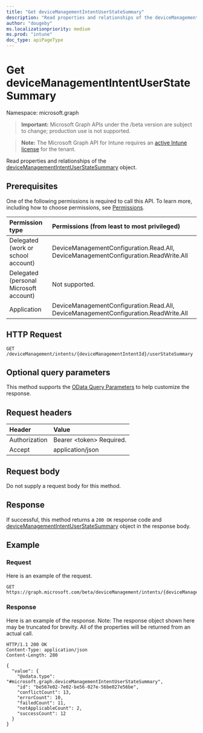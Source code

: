 ```yaml
---
title: "Get deviceManagementIntentUserStateSummary"
description: "Read properties and relationships of the deviceManagementIntentUserStateSummary object."
author: "dougeby"
ms.localizationpriority: medium
ms.prod: "intune"
doc_type: apiPageType
---
```


# Get deviceManagementIntentUserStateSummary

Namespace: microsoft.graph

> **Important:** Microsoft Graph APIs under the /beta version are subject to change; production use is not supported.

> **Note:** The Microsoft Graph API for Intune requires an [active Intune license](https://go.microsoft.com/fwlink/?linkid=839381) for the tenant.

Read properties and relationships of the [deviceManagementIntentUserStateSummary](../resources/intune-deviceintent-devicemanagementintentuserstatesummary.md) object.

## Prerequisites
One of the following permissions is required to call this API. To learn more, including how to choose permissions, see [Permissions](/graph/permissions-reference).

|Permission type|Permissions (from least to most privileged)|
|:---|:---|
|Delegated (work or school account)|DeviceManagementConfiguration.Read.All, DeviceManagementConfiguration.ReadWrite.All|
|Delegated (personal Microsoft account)|Not supported.|
|Application|DeviceManagementConfiguration.Read.All, DeviceManagementConfiguration.ReadWrite.All|

## HTTP Request
<!-- {
  "blockType": "ignored"
}
-->
``` http
GET /deviceManagement/intents/{deviceManagementIntentId}/userStateSummary
```

## Optional query parameters
This method supports the [OData Query Parameters](/graph/query-parameters) to help customize the response.

## Request headers
|Header|Value|
|:---|:---|
|Authorization|Bearer &lt;token&gt; Required.|
|Accept|application/json|

## Request body
Do not supply a request body for this method.

## Response
If successful, this method returns a `200 OK` response code and [deviceManagementIntentUserStateSummary](../resources/intune-deviceintent-devicemanagementintentuserstatesummary.md) object in the response body.

## Example

### Request
Here is an example of the request.
``` http
GET https://graph.microsoft.com/beta/deviceManagement/intents/{deviceManagementIntentId}/userStateSummary
```

### Response
Here is an example of the response. Note: The response object shown here may be truncated for brevity. All of the properties will be returned from an actual call.
``` http
HTTP/1.1 200 OK
Content-Type: application/json
Content-Length: 280

{
  "value": {
    "@odata.type": "#microsoft.graph.deviceManagementIntentUserStateSummary",
    "id": "be567e02-7e02-be56-027e-56be027e56be",
    "conflictCount": 13,
    "errorCount": 10,
    "failedCount": 11,
    "notApplicableCount": 2,
    "successCount": 12
  }
}
```



